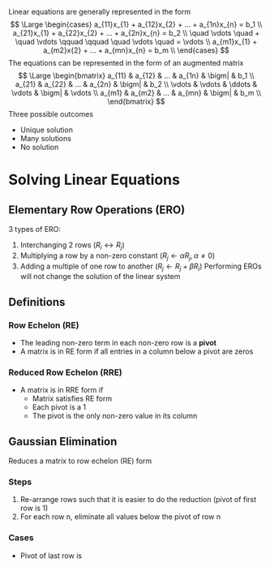 Linear equations are generally represented in the form
$$
\Large
\begin{cases}
a_{11}x_{1} + a_{12}x_{2} + ... + a_{1n}x_{n} = b_1 \\
a_{21}x_{1} + a_{22}x_{2} + ... + a_{2n}x_{n} = b_2 \\
\quad \vdots \quad + \quad \vdots \qquad \qquad \quad \vdots \quad = \vdots \\
a_{m1}x_{1} + a_{m2}x{2} + ... + a_{mn}x_{n} = b_m \\
\end{cases}
$$
The equations can be represented in the form of an augmented matrix
$$
\Large
\begin{bmatrix}
a_{11} & a_{12} & ... & a_{1n} & \bigm| & b_1 \\ 
a_{21} & a_{22} & ... & a_{2n} & \bigm| & b_2 \\
\vdots & \vdots & \ddots & \vdots & \bigm| & \vdots  \\ 
a_{m1} & a_{m2} & ... & a_{mn} & \bigm| & b_m \\
\end{bmatrix}
$$
Three possible outcomes
- Unique solution
- Many solutions
- No solution
# Solving Linear Equations
## Elementary Row Operations (ERO)
3 types of ERO:
1) Interchanging 2 rows ($R_{i} \leftrightarrow R_j$)
2) Multiplying a row by a non-zero constant ($R_{j}\leftarrow \alpha R_{j}, \alpha \neq 0$)
3) Adding a multiple of one row to another ($R_{j} \leftarrow R_{j} + \beta R_i$)
Performing EROs will not change the solution of the linear system
## Definitions
### Row Echelon (RE)
- The leading non-zero term in each non-zero row is a **pivot**
- A matrix is in RE form if all entries in a column below a pivot are zeros
### Reduced Row Echelon (RRE)
- A matrix is in RRE form if
	- Matrix satisfies RE form
	- Each pivot is a 1
	- The pivot is the only non-zero value in its column
## Gaussian Elimination
Reduces a matrix to row echelon (RE) form
### Steps
1) Re-arrange rows such that it is easier to do the reduction (pivot of first row is 1)
2) For each row n, eliminate all values below the pivot of row n
### Cases
- Pivot of last row is 